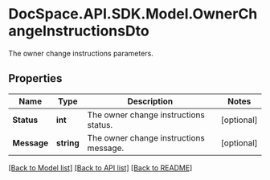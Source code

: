 # DocSpace.API.SDK.Model.OwnerChangeInstructionsDto
The owner change instructions parameters.

## Properties

Name | Type | Description | Notes
------------ | ------------- | ------------- | -------------
**Status** | **int** | The owner change instructions status. | [optional] 
**Message** | **string** | The owner change instructions message. | [optional] 

[[Back to Model list]](../README.md#documentation-for-models) [[Back to API list]](../README.md#documentation-for-api-endpoints) [[Back to README]](../README.md)

